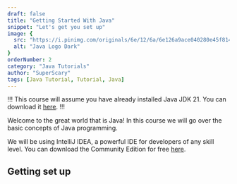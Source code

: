 ```yaml
---
draft: false
title: "Getting Started With Java"
snippet: "Let's get you set up"
image: {
  src: "https://i.pinimg.com/originals/6e/12/6a/6e126a9ace040280e45f8144cf0cb2c8.jpg",
  alt: "Java Logo Dark"
}
orderNumber: 2
category: "Java Tutorials"
author: "SuperScary"
tags: [Java Tutorial, Tutorial, Java]
---
```

!!!
This course will assume you have already installed Java JDK 21. You can download it [here](https://www.oracle.com/java/technologies/javase/jdk21-archive-downloads.html).
!!!

Welcome to the great world that is Java! In this course we will go over the basic concepts of Java programming.

We will be using IntelliJ IDEA, a powerful IDE for developers of any skill level. You can download the Community Edition
for free [here](https://www.jetbrains.com/idea/).

## Getting set up
